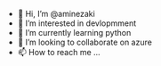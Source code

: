 - 👋 Hi, I’m @aminezaki
- 👀 I’m interested in devlopmment
- 🌱 I’m currently learning python
- 💞️ I’m looking to collaborate on azure
- 📫 How to reach me ...

<!---
aminezaki/aminezaki is a ✨ special ✨ repository because its `README.md` (this file) appears on your GitHub profile.
You can click the Preview link to take a look at your changes.
--->
